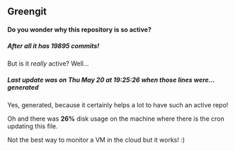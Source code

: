 ## Greengit

#### Do you wonder why this repository is so active?

##### After all it has 19895 commits!

But is it *really* active? Well...

##### Last update was on Thu May 20 at 19:25:26 when those lines were... generated

Yes, generated, because it certainly helps a lot to have such an active repo!

Oh and there was **26%** disk usage on the machine
where there is the cron updating this file.

Not the best way to monitor a VM in the cloud but it works! :)

